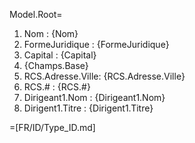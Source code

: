 Model.Root=<ol><li>Nom : {Nom}<li>FormeJuridique : {FormeJuridique}<li>Capital : {Capital}<li>{Champs.Base}<li>RCS.Adresse.Ville: {RCS.Adresse.Ville}<li>RCS.# : {RCS.#}<li>Dirigeant1.Nom : {Dirigeant1.Nom}<li>Dirigent1.Titre : {Dirigent1.Titre}</ol>

=[FR/ID/Type_ID.md]
